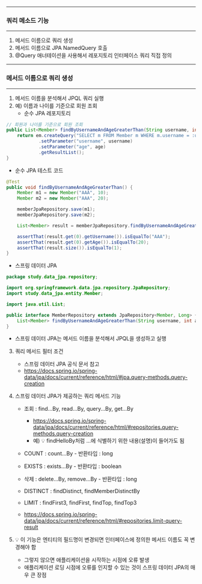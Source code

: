-----
### 쿼리 메소드 기능
-----
1. 메서드 이름으로 쿼리 생성
2. 메서드 이름으로 JPA NamedQuery 호출
3. @Query 애너테이션을 사용해서 레포지토리 인터페이스 쿼리 직접 정의

-----
### 메서드 이름으로 쿼리 생성
-----
1. 메서드 이름을 분석해서 JPQL 쿼리 실행
2. 예) 이름과 나이를 기준으로 회원 조회
   - 순수 JPA 레포지토리
```java
// 회원과 나이를 기준으로 회원 조회
public List<Member> findByUsernameAndAgeGreaterThan(String username, int age) {
    return em.createQuery("SELECT m FROM Member m WHERE m.username = :username AND m.age > :age", Member.class)
            .setParameter("username", username)
            .setParameter("age", age)
            .getResultList();
}
```

  - 순수 JPA 테스트 코드
```java
@Test
public void findByUsernameAndAgeGreaterThan() {
    Member m1 = new Member("AAA", 10);
    Member m2 = new Member("AAA", 20);

    memberJpaRepository.save(m1);
    memberJpaRepository.save(m2);

    List<Member> result = memberJpaRepository.findByUsernameAndAgeGreaterThan("AAA", 15);

    assertThat(result.get(0).getUsername()).isEqualTo("AAA");
    assertThat(result.get(0).getAge()).isEqualTo(20);
    assertThat(result.size()).isEqualTo(1);
}
```

  - 스프링 데이터 JPA
```java
package study.data_jpa.repository;

import org.springframework.data.jpa.repository.JpaRepository;
import study.data_jpa.entity.Member;

import java.util.List;

public interface MemberRepository extends JpaRepository<Member, Long> {
    List<Member> findByUsernameAndAgeGreaterThan(String username, int age);
}
```
  - 스프링 데이터 JPA는 메서드 이름을 분석해서 JPQL을 생성하고 실행

3. 쿼리 메서드 필터 조건
   - 스프링 데이터 JPA 공식 문서 참고
   - https://docs.spring.io/spring-data/jpa/docs/current/reference/html/#jpa.query-methods.query-creation

4. 스프링 데이터 JPA가 제공하는 쿼리 메서드 기능
   - 조회 : find...By, read...By, query...By, get...By
     + https://docs.spring.io/spring-data/jpa/docs/current/reference/html/#repositories.query-methods.query-creation
     + 예) 💡 findHelloBy처럼 ...에 식별하기 위한 내용(설명)이 들어가도 됨

   - COUNT : count...By - 반환타입 : long
   - EXISTS : exists...By - 반환타입 : boolean
   - 삭제 : delete...By, remove...By - 반환타입 : long
   - DISTINCT : findDistinct, findMemberDistinctBy
   - LIMIT : findFirst3, findFirst, findTop, findTop3
   - https://docs.spring.io/spring-data/jpa/docs/current/reference/html/#repositories.limit-query-result

5. 💡 이 기능은 엔티티의 필드명이 변경되면 인터페이스에 정의한 메서드 이름도 꼭 변경해야 함
   - 그렇지 않으면 애플리케이션을 시작하는 시점에 오류 발생
   - 애플리케이션 로딩 시점에 오류를 인지할 수 있는 것이 스프링 데이터 JPA의 매우 큰 장점
  
